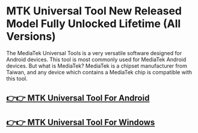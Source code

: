 # MTK Universal Tool New Released Model Fully Unlocked Lifetime (All Versions)


The MediaTek Universal Tools is a very versatile software designed for Android devices. This tool is most commonly used for MediaTek Android devices. But what is MediaTek? MediaTek is a chipset manufacturer from Taiwan, and any device which contains a MediaTek chip is compatible with this tool.


## [👉👉 MTK Universal Tool For Android](https://alipc.pro/dl)

## [👉👉 MTK Universal Tool For Windows ](https://alipc.pro/dl)
